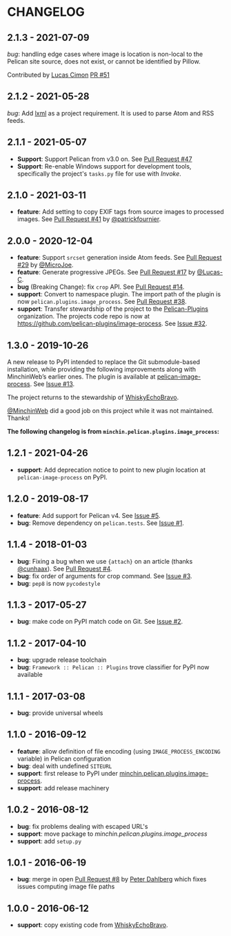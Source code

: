 CHANGELOG
=========

2.1.3 - 2021-07-09
------------------

*bug*: handling edge cases where image is location is non-local to the Pelican site source,
does not exist, or cannot be identified by Pillow.

Contributed by [Lucas Cimon](https://github.com/Lucas-C) [PR #51](https://github.com/pelican-plugins/image-process/pull/51/)


2.1.2 - 2021-05-28
------------------

*bug*: Add [lxml](https://lxml.de/) as a project requirement. It is used to
parse Atom and RSS feeds.

2.1.1 - 2021-05-07
------------------

- **Support**: Support Pelican from v3.0 on. See [Pull Request
  #47](https://github.com/pelican-plugins/image-process/pull/47)
- **Support**: Re-enable Windows support for development tools, specifically
  the project's `tasks.py` file for use with *Invoke*.

2.1.0 - 2021-03-11
------------------

- **feature**: Add setting to copy EXIF tags from source images to processed
  images. See [Pull Request
  #41](https://github.com/pelican-plugins/image-process/pull/41) by
  [@patrickfournier](https://github.com/patrickfournier).

2.0.0 - 2020-12-04
------------------

- **feature**: Support `srcset` generation inside Atom feeds. See [Pull Request
  #29](https://github.com/pelican-plugins/image-process/pull/29) by
  [@MicroJoe](https://github.com/MicroJoe).
- **feature**: Generate progressive JPEGs. See [Pull Request
  #17](https://github.com/pelican-plugins/image-process/pull/17) by
  [@Lucas-C](https://github.com/Lucas-C).
- **bug** (Breaking Change): fix `crop` API. See [Pull Request
  #14](https://github.com/pelican-plugins/image-process/pull/14).
- **support**: Convert to namespace plugin. The import path of the plugin is
  now `pelican.plugins.image_process`. See [Pull Request
  #38](https://github.com/pelican-plugins/image-process/pull/38).
- **support**: Transfer stewardship of the project to the
  [Pelican-Plugins](https://github.com/pelican-plugins) organization. The
  projects code repo is now at
  <https://github.com/pelican-plugins/image-process>. See [Issue
  #32](https://github.com/pelican-plugins/image-process/issues/32).

1.3.0 - 2019-10-26
------------------

A new release to PyPI intended to replace the Git submodule-based installation,
while providing the following improvements along with MinchinWeb’s earlier
ones. The plugin is available at
[pelican-image-process](https://pypi.org/project/pelican-image-process/). See
[Issue #13](https://github.com/pelican-plugins/image-process/issues/13).

The project returns to the stewardship of
[WhiskyEchoBravo](https://github.com/whiskyechobravo/image_process).

[@MinchinWeb](https://github.com/MinchinWeb) did a good job on this project
while it was not maintained. Thanks!

**The following changelog is from `minchin.pelican.plugins.image_process`:**

1.2.1 - 2021-04-26
------------------

- **support**: Add deprecation notice to point to new plugin location at
  `pelican-image-process` on PyPI.

1.2.0 - 2019-08-17
------------------

- **feature**: Add support for Pelican v4. See [Issue
  #5](https://github.com/MinchinWeb/minchin.pelican.plugins.image_process/issues/5).
- **bug**: Remove dependency on ``pelican.tests``. See [Issue
  #1](https://github.com/MinchinWeb/minchin.pelican.plugins.image_process/issues/1).

1.1.4 - 2018-01-03
------------------

- **bug**: Fixing a bug when we use `{attach}` on an article (thanks
  [@cunhaax](https://github.com/cunhaax)). See [Pull Request
  #4](https://github.com/MinchinWeb/minchin.pelican.plugins.image_process/pull/4).
- **bug**: fix order of arguments for crop command. See [Issue
  #3](https://github.com/MinchinWeb/minchin.pelican.plugins.image_process/issues/3).
- **bug**: `pep8` is now `pycodestyle`

1.1.3 - 2017-05-27
------------------

- **bug**: make code on PyPI match code on Git. See [Issue #2](https://github.com/MinchinWeb/minchin.pelican.plugins.image_process/issues/2).

1.1.2 - 2017-04-10
------------------

- **bug**:  upgrade release toolchain
- **bug**:  `Framework :: Pelican :: Plugins` trove classifier for PyPI now
  available

1.1.1 - 2017-03-08
------------------

- **bug**:  provide universal wheels

1.1.0 - 2016-09-12
------------------

- **feature**: allow definition of file encoding (using
  ``IMAGE_PROCESS_ENCODING`` variable) in Pelican configuration
- **bug**: deal with undefined ``SITEURL``
- **support**: first release to PyPI under
  [minchin.pelican.plugins.image-process](https://pypi.org/project/minchin.pelican.plugins.image-process/#history).
- **support**: add release machinery

1.0.2 - 2016-08-12
------------------

- **bug**: fix problems dealing with escaped URL's
- **support**: move package to *minchin.pelican.plugins.image_process*
- **support**: add `setup.py`

1.0.1 - 2016-06-19
------------------

- **bug**: merge in open [Pull Request
  #8](https://github.com/whiskyechobravo/image_process/pull/8) by [Peter
  Dahlberg](https://github.com/catdog2) which fixes issues computing image file
  paths

1.0.0 - 2016-06-12
------------------

- **support**: copy existing code from
  [WhiskyEchoBravo](https://github.com/whiskyechobravo/image_process).
